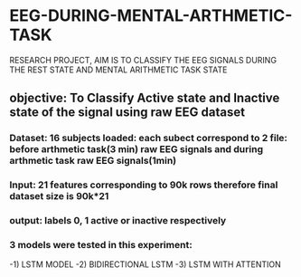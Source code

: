 # EEG-DURING-MENTAL-ARTHMETIC-TASK
RESEARCH PROJECT, AIM IS TO CLASSIFY THE EEG SIGNALS DURING THE REST STATE AND MENTAL ARITHMETIC TASK STATE

## objective: To Classify Active state and Inactive state of the signal using raw EEG dataset

### Dataset:  16 subjects loaded: each subect correspond to 2 file: before arthmetic task(3 min) raw EEG signals and during arthmetic task raw EEG signals(1min)

### Input: 21 features corresponding to 90k rows therefore final dataset size is 90k*21

### output: labels 0, 1 active or inactive respectively

### 3 models were tested in this experiment:

   -1) LSTM MODEL
   -2) BIDIRECTIONAL LSTM 
   -3) LSTM WITH ATTENTION
   
